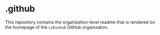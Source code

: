 # .github

This repository contains the organization-level readme that is rendered on the homepage of the `czbiohub` GitHub organization. 
